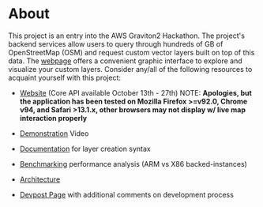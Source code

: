 # About

This project is an entry into the AWS Graviton2 Hackathon. The project's backend services allow users to query through hundreds of GB of OpenStreetMap (OSM) and request custom vector layers built on top of this data. The [webpage](https://tiles.maphub.dev/index.html) offers a convenient graphic interface to explore and visualize your custom layers. Consider any/all of the following resources to acquaint yourself with this project:

- [Website](https://tiles.maphub.dev/index.html) (Core API available October 13th - 27th)
NOTE: **Apologies, but the application has been tested on Mozilla Firefox >=v92.0, Chrome v94, and Safari >13.1.x, other browsers may not display w/ live map interaction properly**


- [Demonstration](https://youtu.be/v0HkPr46eqA) Video
- [Documentation](https://tiles.maphub.dev/docs/pages/docs.html) for layer creation syntax
- [Benchmarking](https://tiles.maphub.dev/docs/pages/readme.html) performance analysis (ARM vs X86 backed-instances)
- [Architecture](https://tiles.maphub.dev/docs/pages/arch.pdf)
- [Devpost Page](https://devpost.com/software/tileserver) with additional comments on development process
